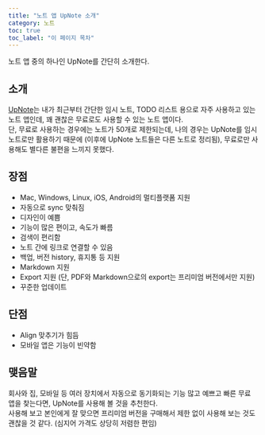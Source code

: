 ```yaml
---
title: "노트 앱 UpNote 소개"
category: 노트
toc: true
toc_label: "이 페이지 목차"
---
```


노트 앱 중의 하나인 UpNote를 간단히 소개한다.

## 소개
[UpNote](https://getupnote.com/)는 내가 최근부터 간단한 임시 노트, TODO 리스트 용으로 자주 사용하고 있는 노트 앱인데, 꽤 괜찮은 무료로도 사용할 수 있는 노트 앱이다.  
단, 무료로 사용하는 경우에는 노트가 50개로 제한되는데, 나의 경우는 UpNote를 임시 노트로만 활용하기 때문에 (이후에 UpNote 노트들은 다른 노트로 정리됨), 무료로만 사용해도 별다른 불편을 느끼지 못했다.  

## 장점
- Mac, Windows, Linux, iOS, Android의 멀티플랫폼 지원
- 자동으로 sync 맞춰짐
- 디자인이 예쁨
- 기능이 많은 편이고, 속도가 빠름
- 검색이 편리함
- 노트 간에 링크로 연결할 수 있음
- 백업, 버전 history, 휴지통 등 지원
- Markdown 지원
- Export 지원 (단, PDF와 Markdown으로의 export는 프리미엄 버전에서만 지원)
- 꾸준한 업데이트

## 단점
- Align 맞추기가 힘듬
- 모바일 앱은 기능이 빈약함

## 맺음말
회사와 집, 모바일 등 여러 장치에서 자동으로 동기화되는 기능 많고 예쁘고 빠른 무료 앱을 찾는다면, UpNote를 사용해 볼 것을 추천한다.  
사용해 보고 본인에게 잘 맞으면 프리미엄 버전을 구매해서 제한 없이 사용해 보는 것도 괜찮을 것 같다. (심지어 가격도 상당히 저렴한 편임)
